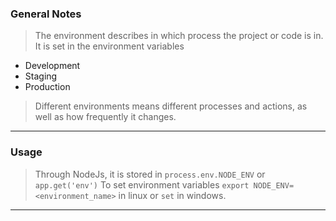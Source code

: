 
### General Notes

> The environment describes in which process the project or code is in. It is set in the environment variables

* Development
* Staging
* Production

>Different environments means different processes and actions, as well as how frequently it changes.

---

### Usage

> Through NodeJs, it is stored in `process.env.NODE_ENV` or `app.get('env')`
> To set environment variables `export NODE_ENV=<environment_name>` in linux or `set` in windows.

---

